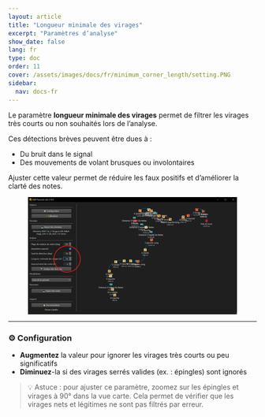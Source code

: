 ```yaml
---
layout: article
title: "Longueur minimale des virages"
excerpt: "Paramètres d’analyse"
show_date: false
lang: fr
type: doc
order: 11
cover: /assets/images/docs/fr/minimum_corner_length/setting.PNG
sidebar:
  nav: docs-fr
---
```


Le paramètre **longueur minimale des virages** permet de filtrer les virages très courts ou non souhaités lors de l’analyse.

Ces détections brèves peuvent être dues à :

- Du bruit dans le signal
- Des mouvements de volant brusques ou involontaires

Ajuster cette valeur permet de réduire les faux positifs et d’améliorer la clarté des notes.

<div class="cell cell--12 cell--md-6">
  <figure>
    <a data-gallery href="/assets/images/docs/fr/minimum_corner_length/setting.PNG">
      <img src="/assets/images/docs/fr/minimum_corner_length/setting.PNG" style="display: block; margin: 0 auto; max-width: 100%;" alt="Detection Threshold Setting" />
    </a>
  </figure>
</div>

---

### ⚙️ Configuration

- **Augmentez** la valeur pour ignorer les virages très courts ou peu significatifs  
- **Diminuez**-la si des virages serrés valides (ex. : épingles) sont ignorés

> 💡 Astuce : pour ajuster ce paramètre, zoomez sur les épingles et virages à 90° dans la vue carte. Cela permet de vérifier que les virages nets et légitimes ne sont pas filtrés par erreur.
